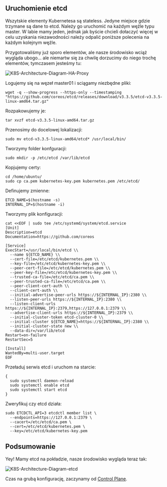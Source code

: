 ## Uruchomienie etcd

Wszytskie elementy Kubernetesa są stateless. Jedyne miejsce gdzie trzymane są dane to etcd. Należy go uruchomić na każdym węźle typu master. W labie mamy jeden, jednak jak byście chcieli dołaczyć więcej w celu uzyskania niezawodności należy odpalić poniższe polecenia na każdym kolejnym węźle.

Przygotowaliśmy już sporo elementów, ale nasze środowisko wciąż wygląda ubogo... ale niemartw się za chwilę dorzucimy do niego trochę elementów, tymczasem jesteśmy tu:

![K8S-Architecture-Diagram-HA-Proxy](https://inleo.pl/wp-content/uploads/2018/08/K8S-Architecture-Diagram-HAproxy.png)

Logujemy się na węzeł master01 i sciągamy niezbędne pliki:
```
wget -q --show-progress --https-only --timestamping "https://github.com/coreos/etcd/releases/download/v3.3.5/etcd-v3.3.5-linux-amd64.tar.gz"
```
Rozpakowujemy je:
```
tar xvzf etcd-v3.3.5-linux-amd64.tar.gz
```
Przenosimy do docelowej lokalizacji:
```
sudo mv etcd-v3.3.5-linux-amd64/etcd* /usr/local/bin/
```
Tworzymy folder konfguracji:
```
sudo mkdir -p /etc/etcd /var/lib/etcd
```
Kopjujemy certy:
```
cd /home/ubuntu/
sudo cp ca.pem kubernetes-key.pem kubernetes.pem /etc/etcd/
```
Definujemy zmienne:
```
ETCD_NAME=$(hostname -s)
INTERNAL_IP=$(hostname -i)
```
Tworzymy plik konfiguracji:
```
cat <<EOF | sudo tee /etc/systemd/system/etcd.service
[Unit]
Description=etcd
Documentation=https://github.com/coreos

[Service]
ExecStart=/usr/local/bin/etcd \\
  --name ${ETCD_NAME} \\
  --cert-file=/etc/etcd/kubernetes.pem \\
  --key-file=/etc/etcd/kubernetes-key.pem \\
  --peer-cert-file=/etc/etcd/kubernetes.pem \\
  --peer-key-file=/etc/etcd/kubernetes-key.pem \\
  --trusted-ca-file=/etc/etcd/ca.pem \\
  --peer-trusted-ca-file=/etc/etcd/ca.pem \\
  --peer-client-cert-auth \\
  --client-cert-auth \\
  --initial-advertise-peer-urls https://${INTERNAL_IP}:2380 \\
  --listen-peer-urls https://${INTERNAL_IP}:2380 \\
  --listen-client-urls https://${INTERNAL_IP}:2379,https://127.0.0.1:2379 \\
  --advertise-client-urls https://${INTERNAL_IP}:2379 \\
  --initial-cluster-token etcd-cluster-0 \\
  --initial-cluster ${ETCD_NAME}=https://${INTERNAL_IP}:2380 \\
  --initial-cluster-state new \\
  --data-dir=/var/lib/etcd
Restart=on-failure
RestartSec=5

[Install]
WantedBy=multi-user.target
EOF
```
Przeładuj serwis etcd i uruchom na starcie:
```
{
  sudo systemctl daemon-reload
  sudo systemctl enable etcd
  sudo systemctl start etcd
}
```
Zweryfikuj czy etcd działa:
```
sudo ETCDCTL_API=3 etcdctl member list \
  --endpoints=https://127.0.0.1:2379 \
  --cacert=/etc/etcd/ca.pem \
  --cert=/etc/etcd/kubernetes.pem \
  --key=/etc/etcd/kubernetes-key.pem
```
## Podsumowanie
Yey! Mamy etcd na pokładzie, nasze środowisko wygląda teraz tak:

![K8S-Architecture-Diagram-etcd](https://inleo.pl/wp-content/uploads/2018/08/K8S-Architecture-Diagram-etcd-2.png)

Czas na grubą konfigurację, zaczynamy od [Control Plane](https://github.com/inleo-pl/Warsztat-Kubernetes-Fundamentals/blob/master/07-Control-plane.md).
